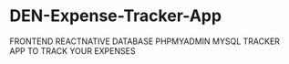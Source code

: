 # DEN-Expense-Tracker-App
FRONTEND REACTNATIVE
DATABASE PHPMYADMIN MYSQL
TRACKER APP TO TRACK YOUR EXPENSES
